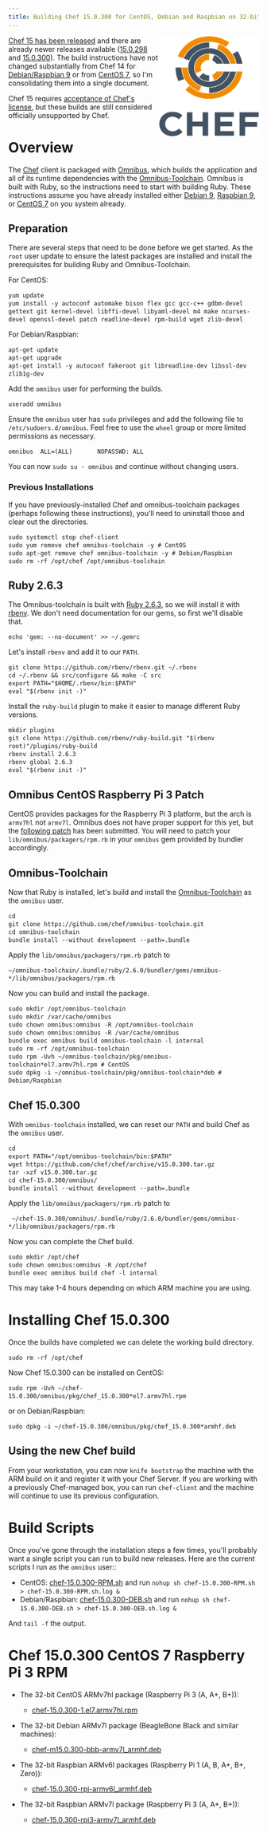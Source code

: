 ```yaml
---
title: Building Chef 15.0.300 for CentOS, Debian and Raspbian on 32-bit ARM
---
```


<a href="https://github.com/chef/chef"><img src="/assets/chef-logo.png" alt="Chef" width="200" height="200" align="right" /></a>

[Chef 15 has been released](https://discourse.chef.io/t/chef-infra-client-15-0-293-released/15110) and there are already newer releases available ([15.0.298](https://discourse.chef.io/t/chef-infra-client-15-0-298-released/15132) and [15.0.300](https://discourse.chef.io/t/chef-infra-client-15-0-300-released/15145)). The build instructions have not changed substantially from Chef 14 for [Debian/Raspbian 9](/2019/04/30/chef-14-on-arm) or from [CentOS 7](/2019/05/14/chef-14-on-arm-on-centos), so I'm consolidating them into a single document.

Chef 15 requires [acceptance of Chef's license](https://docs.chef.io/chef_license_accept.html), but these builds are still considered officially unsupported by Chef.

# Overview

The [Chef](https://github.com/chef/chef) client is packaged with [Omnibus](https://github.com/chef/omnibus), which builds the application and all of its runtime dependencies with the [Omnibus-Toolchain](https://github.com/chef/omnibus-toolchain). Omnibus is built with Ruby, so the instructions need to start with building Ruby. These instructions assume you have already installed either [Debian 9](/2019/01/29/installing-debian-9-7-on-a-beaglebone-black), [Raspbian 9](/2019/01/30/installing-raspbian-9-6-on-a-raspberry-pi-zero), or [CentOS 7](/2019/05/07/installing-centos-7-6-on-a-raspberry-pi-three) on you system already.

## Preparation

There are several steps that need to be done before we get started. As the `root` user update to ensure the latest packages are installed and install the prerequisites for building Ruby and Omnibus-Toolchain.

For CentOS:

    yum update
    yum install -y autoconf automake bison flex gcc gcc-c++ gdbm-devel gettext git kernel-devel libffi-devel libyaml-devel m4 make ncurses-devel openssl-devel patch readline-devel rpm-build wget zlib-devel

For Debian/Raspbian:

    apt-get update
    apt-get upgrade
    apt-get install -y autoconf fakeroot git libreadline-dev libssl-dev zlib1g-dev

Add the `omnibus` user for performing the builds.

    useradd omnibus

Ensure the `omnibus` user has `sudo` privileges and add the following file to `/etc/sudoers.d/omnibus`. Feel free to use the `wheel` group or more limited permissions as necessary.

    omnibus  ALL=(ALL)       NOPASSWD: ALL

You can now `sudo su - omnibus` and continue without changing users.

### Previous Installations

If you have previously-installed Chef and omnibus-toolchain packages (perhaps following these instructions), you'll need to uninstall those and clear out the directories.

    sudo systemctl stop chef-client
    sudo yum remove chef omnibus-toolchain -y # CentOS
    sudo apt-get remove chef omnibus-toolchain -y # Debian/Raspbian
    sudo rm -rf /opt/chef /opt/omnibus-toolchain

## Ruby 2.6.3

The Omnibus-toolchain is built with <a href="https://www.ruby-lang.org/en/downloads/">Ruby 2.6.3</a>, so we will install it with [rbenv](https://github.com/rbenv). We don't need documentation for our gems, so first we'll disable that.

    echo 'gem: --no-document' >> ~/.gemrc

Let's install `rbenv` and add it to our `PATH`.

    git clone https://github.com/rbenv/rbenv.git ~/.rbenv
    cd ~/.rbenv && src/configure && make -C src
    export PATH="$HOME/.rbenv/bin:$PATH"
    eval "$(rbenv init -)"

Install the `ruby-build` plugin to make it easier to manage different Ruby versions.

    mkdir plugins
    git clone https://github.com/rbenv/ruby-build.git "$(rbenv root)"/plugins/ruby-build
    rbenv install 2.6.3
    rbenv global 2.6.3
    eval "$(rbenv init -)"

## Omnibus CentOS Raspberry Pi 3 Patch

CentOS provides packages for the Raspberry Pi 3 platform, but the arch is `armv7hl` not `armv7l`. Omnibus does not have proper support for this yet, but the [following patch](https://github.com/chef/omnibus/pull/889) has been submitted. You will need to patch your `lib/omnibus/packagers/rpm.rb` in your `omnibus` gem provided by bundler accordingly.

## Omnibus-Toolchain

Now that Ruby is installed, let's build and install the [Omnibus-Toolchain](https://github.com/chef/omnibus-toolchain) as the `omnibus` user.

    cd
    git clone https://github.com/chef/omnibus-toolchain.git
    cd omnibus-toolchain
    bundle install --without development --path=.bundle

Apply the `lib/omnibus/packagers/rpm.rb` patch to

    ~/omnibus-toolchain/.bundle/ruby/2.6.0/bundler/gems/omnibus-*/lib/omnibus/packagers/rpm.rb

Now you can build and install the package.

    sudo mkdir /opt/omnibus-toolchain
    sudo mkdir /var/cache/omnibus
    sudo chown omnibus:omnibus -R /opt/omnibus-toolchain
    sudo chown omnibus:omnibus -R /var/cache/omnibus
    bundle exec omnibus build omnibus-toolchain -l internal
    sudo rm -rf /opt/omnibus-toolchain
    sudo rpm -Uvh ~/omnibus-toolchain/pkg/omnibus-toolchain*el7.armv7hl.rpm # CentOS
    sudo dpkg -i ~/omnibus-toolchain/pkg/omnibus-toolchain*deb # Debian/Raspbian

## Chef 15.0.300

With `omnibus-toolchain` installed, we can reset our `PATH` and build Chef as the `omnibus` user.

    cd
    export PATH="/opt/omnibus-toolchain/bin:$PATH"
    wget https://github.com/chef/chef/archive/v15.0.300.tar.gz
    tar -xzf v15.0.300.tar.gz
    cd chef-15.0.300/omnibus/
    bundle install --without development --path=.bundle

Apply the `lib/omnibus/packagers/rpm.rb` patch to

     ~/chef-15.0.300/omnibus/.bundle/ruby/2.6.0/bundler/gems/omnibus-*/lib/omnibus/packagers/rpm.rb

Now you can complete the Chef build.

    sudo mkdir /opt/chef
    sudo chown omnibus:omnibus -R /opt/chef
    bundle exec omnibus build chef -l internal

This may take 1-4 hours depending on which ARM machine you are using.

# Installing Chef 15.0.300

Once the builds have completed we can delete the working build directory.

    sudo rm -rf /opt/chef

Now Chef 15.0.300 can be installed on CentOS:

    sudo rpm -Uvh ~/chef-15.0.300/omnibus/pkg/chef_15.0.300*el7.armv7hl.rpm

or on Debian/Raspbian:

    sudo dpkg -i ~/chef-15.0.300/omnibus/pkg/chef_15.0.300*armhf.deb

## Using the new Chef build

From your workstation, you can now `knife bootstrap` the machine with the ARM build on it and register it with your Chef Server. If you are working with a previously Chef-managed box, you can run `chef-client` and the machine will continue to use its previous configuration.

# Build Scripts

Once you've gone through the installation steps a few times, you'll probably want a single script you can run to build new releases. Here are the current scripts I run as the `omnibus` user::

- CentOS: [chef-15.0.300-RPM.sh](/assets/chef-15.0.300-RPM.sh) and run  `nohup sh chef-15.0.300-RPM.sh > chef-15.0.300-RPM.sh.log &`
- Debian/Raspbian: [chef-15.0.300-DEB.sh](/assets/chef-15.0.300-DEB.sh) and run `nohup sh chef-15.0.300-DEB.sh > chef-15.0.300-DEB.sh.log &`

And `tail -f` the output.

# Chef 15.0.300 CentOS 7 Raspberry Pi 3 RPM

- The 32-bit CentOS ARMv7hl package (Raspberry Pi 3 (A, A+, B+)):
  - [chef-15.0.300-1.el7.armv7hl.rpm](https://www.dropbox.com/s/5ps0f2uni7ifb7w/chef-15.0.300-1.el7.armv7hl.rpm?raw=1)

- The 32-bit Debian ARMv7l package (BeagleBone Black and similar machines):
  - [chef-m15.0.300-bbb-armv7l_armhf.deb](https://www.dropbox.com/s/zqlao6w0qr4b0cz/chef-15.0.300-bbb-armv7l_armhf.deb?raw=1)

- The 32-bit Raspbian ARMv6l packages (Raspberry Pi 1 (A, B, A+, B+, Zero)):
  - [chef-15.0.300-rpi-armv6l_armhf.deb](https://www.dropbox.com/s/7unouanbm6uo6ge/chef-15.0.300-rpi-armv6l_armhf.deb?raw=1)

- The 32-bit Raspbian ARMv7l package (Raspberry Pi 3 (A, A+, B+)):
  - [chef-15.0.300-rpi3-armv7l_armhf.deb](https://www.dropbox.com/s/rjtr2guibg5xv16/chef-15.0.300-rpi3-armv7l_armhf.deb?raw=1)

